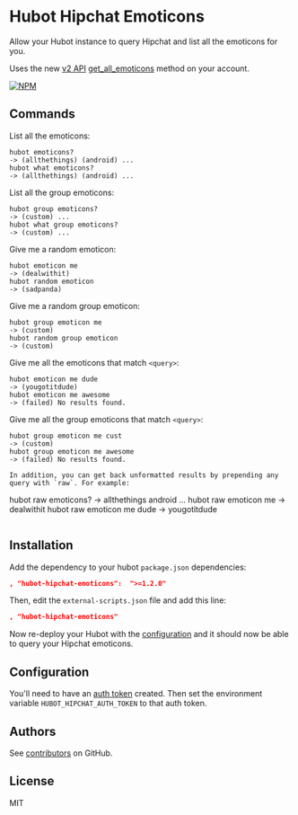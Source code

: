 Hubot Hipchat Emoticons
=======================

Allow your Hubot instance to query Hipchat and list all the emoticons for you.

Uses the new [v2 API](https://www.hipchat.com/docs/apiv2)
[get_all_emoticons](https://www.hipchat.com/docs/apiv2/method/get_all_emoticons) method on
your account.

[![NPM](https://nodei.co/npm/hubot-hipchat-emoticons.png)](https://nodei.co/npm/hubot-hipchat-emoticons/)


Commands
--------

List all the emoticons:
```
hubot emoticons?
-> (allthethings) (android) ...
hubot what emoticons?
-> (allthethings) (android) ...
```

List all the group emoticons:
```
hubot group emoticons?
-> (custom) ...
hubot what group emoticons?
-> (custom) ...
```

Give me a random emoticon:
```
hubot emoticon me
-> (dealwithit)
hubot random emoticon
-> (sadpanda)
```

Give me a random group emoticon:
```
hubot group emoticon me
-> (custom)
hubot random group emoticon
-> (custom)
```

Give me all the emoticons that match `<query>`:
```
hubot emoticon me dude
-> (yougotitdude)
hubot emoticon me awesome
-> (failed) No results found.
```

Give me all the group emoticons that match `<query>`:
```
hubot group emoticon me cust
-> (custom)
hubot group emoticon me awesome
-> (failed) No results found.

In addition, you can get back unformatted results by prepending any query with `raw`. For example:
```
hubot raw emoticons?
-> allthethings android ...
hubot raw emoticon me
-> dealwithit
hubot raw emoticon me dude
-> yougotitdude
```
```

Installation
------------

Add the dependency to your hubot `package.json` dependencies:

```json
, "hubot-hipchat-emoticons":  ">=1.2.0"
```

Then, edit the `external-scripts.json` file and add this line:

```json
, "hubot-hipchat-emoticons"
```

Now re-deploy your Hubot with the [configuration](#configuration) and it should now be able to query your Hipchat emoticons.


Configuration
-------------

You'll need to have an [auth token](https://hipchat.com/account/api) created. Then set the
environment variable `HUBOT_HIPCHAT_AUTH_TOKEN` to that auth token.

Authors
---------

See [contributors][contributors] on GitHub.


License
-------

MIT


[contributors]: https://github.com/streeter/hubot-hipchat-emoticons/graphs/contributors
